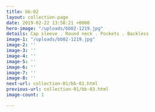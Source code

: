 ```yaml
---
title: bb:02
layout: collection-page
date: 2019-02-22 13:58:21 +0000
hero-image: "/uploads/bb02-1219.jpg"
details: Cap sleeve . Round neck . Pockets . Backless
image-1: "/uploads/bb02-1219.jpg"
image-2: ''
image-3: ''
image-4: ''
image-5: ''
image-6: ''
image-7: ''
image-8: ''
next-url: collection-01/bb-01.html
previous-url: collection-01/bb-03.html
image-count: 1

---
```

